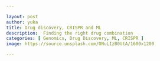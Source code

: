 ```yaml
---

layout: post
author: yuka
title: Drug discovery, CRISPR and ML
description:  Finding the right drug combination
categories: [ Genomics, Drug Discovery, ML, CRISPR ]
image: https://source.unsplash.com/ONuLIzB0UtA/1600x1200

---
```



